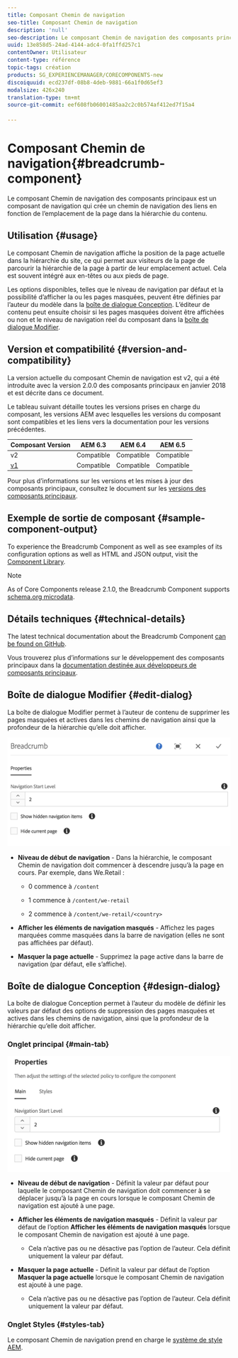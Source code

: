 ```yaml
---
title: Composant Chemin de navigation
seo-title: Composant Chemin de navigation
description: 'null'
seo-description: Le composant Chemin de navigation des composants principaux est un composant de navigation qui crée un chemin de navigation des liens en fonction de l’emplacement de la page dans la hiérarchie du contenu.
uuid: 13e858d5-24ad-4144-adc4-0fa1ffd257c1
contentOwner: Utilisateur
content-type: référence
topic-tags: création
products: SG_EXPERIENCEMANAGER/CORECOMPONENTS-new
discoiquuid: ecd237df-08b8-4deb-9881-66a1f0d65ef3
modalsize: 426x240
translation-type: tm+mt
source-git-commit: eef608fb06001485aa2c2c0b574af412ed7f15a4

---
```



# Composant Chemin de navigation{#breadcrumb-component}

Le composant Chemin de navigation des composants principaux est un composant de navigation qui crée un chemin de navigation des liens en fonction de l’emplacement de la page dans la hiérarchie du contenu.

## Utilisation {#usage}

Le composant Chemin de navigation affiche la position de la page actuelle dans la hiérarchie du site, ce qui permet aux visiteurs de la page de parcourir la hiérarchie de la page à partir de leur emplacement actuel. Cela est souvent intégré aux en-têtes ou aux pieds de page.

Les options disponibles, telles que le niveau de navigation par défaut et la possibilité d’afficher la ou les pages masquées, peuvent être définies par l’auteur du modèle dans la [boîte de dialogue Conception](#design-dialog). L’éditeur de contenu peut ensuite choisir si les pages masquées doivent être affichées ou non et le niveau de navigation réel du composant dans la [boîte de dialogue Modifier](#edit-dialog).

## Version et compatibilité {#version-and-compatibility}

La version actuelle du composant Chemin de navigation est v2, qui a été introduite avec la version 2.0.0 des composants principaux en janvier 2018 et est décrite dans ce document.

Le tableau suivant détaille toutes les versions prises en charge du composant, les versions AEM avec lesquelles les versions du composant sont compatibles et les liens vers la documentation pour les versions précédentes.

| Composant Version | AEM 6.3 | AEM 6.4 | AEM 6.5 |
|--- |--- |--- |--- |
| v2 | Compatible | Compatible | Compatible |
| [v1](breadcrumb-v1.md) | Compatible | Compatible | Compatible |

Pour plus d’informations sur les versions et les mises à jour des composants principaux, consultez le document sur les [versions des composants principaux](versions.md).

## Exemple de sortie de composant {#sample-component-output}

To experience the Breadcrumb Component as well as see examples of its configuration options as well as HTML and JSON output, visit the [Component Library](http://opensource.adobe.com/aem-core-wcm-components/library/breadcrumb/hidden/level-1/level-2/breadcrumb.html).

>[!NOTE]
>
>As of Core Components release 2.1.0, the Breadcrumb Component supports [schema.org microdata](https://schema.org/BreadcrumbList).

## Détails techniques {#technical-details}

The latest technical documentation about the Breadcrumb Component [can be found on GitHub](https://github.com/adobe/aem-core-wcm-components/blob/master/content/src/content/jcr_root/apps/core/wcm/components/breadcrumb/v2/breadcrumb).

Vous trouverez plus d’informations sur le développement des composants principaux dans la [documentation destinée aux développeurs de composants principaux](developing.md).

## Boîte de dialogue Modifier {#edit-dialog}

La boîte de dialogue Modifier permet à l’auteur de contenu de supprimer les pages masquées et actives dans les chemins de navigation ainsi que la profondeur de la hiérarchie qu’elle doit afficher.

![](assets/screen_shot_2018-01-12at124250.png)

* **Niveau de début de navigation** - Dans la hiérarchie, le composant Chemin de navigation doit commencer à descendre jusqu’à la page en cours. Par exemple, dans We.Retail :

   * 0 commence à `/content`

   * 1 commence à `/content/we-retail`
   * 2 commence à `/content/we-retail/<country>`

* **Afficher les éléments de navigation masqués** - Affichez les pages marquées comme masquées dans la barre de navigation (elles ne sont pas affichées par défaut).
* **Masquer la page actuelle** - Supprimez la page active dans la barre de navigation (par défaut, elle s’affiche).

## Boîte de dialogue Conception {#design-dialog}

La boîte de dialogue Conception permet à l’auteur du modèle de définir les valeurs par défaut des options de suppression des pages masquées et actives dans les chemins de navigation, ainsi que la profondeur de la hiérarchie qu’elle doit afficher.

### Onglet principal {#main-tab}

![](assets/screen_shot_2018-01-12at124437.png)

* **Niveau de début de navigation** - Définit la valeur par défaut pour laquelle le composant Chemin de navigation doit commencer à se déplacer jusqu’à la page en cours lorsque le composant Chemin de navigation est ajouté à une page.
* **Afficher les éléments de navigation masqués** - Définit la valeur par défaut de l’option **Afficher les éléments de navigation masqués** lorsque le composant Chemin de navigation est ajouté à une page.

   * Cela n’active pas ou ne désactive pas l’option de l’auteur. Cela définit uniquement la valeur par défaut.

* **Masquer la page actuelle** - Définit la valeur par défaut de l’option **Masquer la page actuelle** lorsque le composant Chemin de navigation est ajouté à une page.

   * Cela n’active pas ou ne désactive pas l’option de l’auteur. Cela définit uniquement la valeur par défaut.

### Onglet Styles {#styles-tab}

Le composant Chemin de navigation prend en charge le [système de style AEM](authoring.md#component-styling).